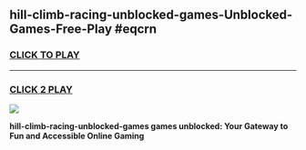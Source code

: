 
## hill-climb-racing-unblocked-games-Unblocked-Games-Free-Play #eqcrn
<h3>
<a href="https://us.freeplayer.one?title=hill-climb-racing-unblocked-games&ref=9M">CLICK TO PLAY</a></h3>
<hr>

<h3>
<a href="https://us.freeplayer.one?title=hill-climb-racing-unblocked-games&ref=9M">CLICK 2 PLAY</a>
  
</h3>

<a href="https://us.freeplayer.one?title=hill-climb-racing-unblocked-games&ref=9M"><img src="https://clearcache.store/games.png"></a>


**hill-climb-racing-unblocked-games games unblocked: Your Gateway to Fun and Accessible Online Gaming**
